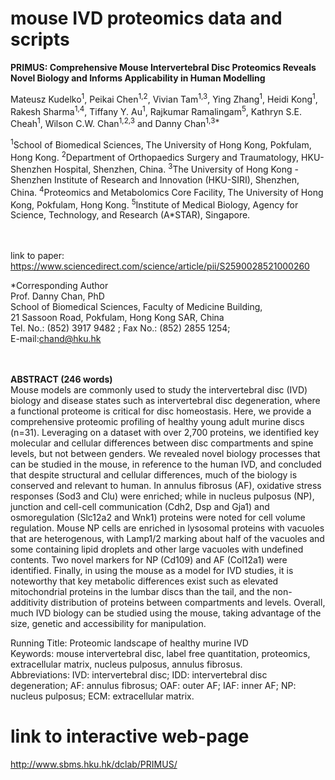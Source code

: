 # mouse IVD proteomics data and scripts

<b>PRIMUS: Comprehensive Mouse Intervertebral Disc Proteomics Reveals Novel Biology and Informs Applicability in Human Modelling</b>

Mateusz Kudelko<sup>1</sup>, Peikai Chen<sup>1,2</sup>, Vivian Tam<sup>1,3</sup>, Ying Zhang<sup>1</sup>, Heidi Kong<sup>1</sup>, Rakesh Sharma<sup>1,4</sup>, Tiffany Y. Au<sup>1</sup>, Rajkumar Ramalingam<sup>5</sup>,
Kathryn S.E. Cheah<sup>1</sup>, 
Wilson C.W. Chan<sup>1,2,3</sup> and Danny Chan<sup>1,3*</sup>

<sup>1</sup>School of Biomedical Sciences, The University of Hong Kong, Pokfulam, Hong Kong. 
<sup>2</sup>Department of Orthopaedics Surgery and Traumatology, HKU-Shenzhen Hospital, Shenzhen, China. 
<sup>3</sup>The University of Hong Kong - Shenzhen Institute of Research and Innovation (HKU-SIRI), Shenzhen, China. 
<sup>4</sup>Proteomics and Metabolomics Core Facility, The University of Hong Kong, Pokfulam, Hong Kong. 
<sup>5</sup>Institute of Medical Biology, Agency for Science, Technology, and Research (A*STAR), Singapore.
<br><br><br>

link to paper: https://www.sciencedirect.com/science/article/pii/S2590028521000260

*Corresponding Author<br>
Prof. Danny Chan, PhD<br>
School of Biomedical Sciences, Faculty of Medicine Building, <br>
21 Sassoon Road, Pokfulam, Hong Kong SAR, China<br>
Tel. No.: (852) 3917 9482 ; Fax No.: (852) 2855 1254; <br>
E-mail:chand@hku.hk<br><br><br>

<b>ABSTRACT (246 words) </b><br>
Mouse models are commonly used to study the intervertebral disc (IVD) biology and disease states such as intervertebral disc degeneration, where a functional proteome is critical for disc homeostasis. Here, we provide a comprehensive proteomic profiling of healthy young adult murine discs (n=31). Leveraging on a dataset with over 2,700 proteins, we identified key molecular and cellular differences between disc compartments and spine levels, but not between genders. We revealed novel biology processes that can be studied in the mouse, in reference to the human IVD, and concluded that despite structural and cellular differences, much of the biology is conserved and relevant to human. In annulus fibrosus (AF), oxidative stress responses (Sod3 and Clu) were enriched; while in nucleus pulposus (NP), junction and cell-cell communication (Cdh2, Dsp and Gja1) and osmoregulation (Slc12a2 and Wnk1) proteins were noted for cell volume regulation. Mouse NP cells are enriched in lysosomal proteins with vacuoles that are heterogenous, with Lamp1/2 marking about half of the vacuoles and some containing lipid droplets and other large vacuoles with undefined contents. Two novel markers for NP (Cd109) and AF (Col12a1) were identified. Finally, in using the mouse as a model for IVD studies, it is noteworthy that key metabolic differences exist such as elevated mitochondrial proteins in the lumbar discs than the tail, and the non-additivity distribution of proteins between compartments and levels. Overall, much IVD biology can be studied using the mouse, taking advantage of the size, genetic and accessibility for manipulation.<br>

Running Title: Proteomic landscape of healthy murine IVD<br>
Keywords: mouse intervertebral disc, label free quantitation, proteomics, extracellular matrix, nucleus pulposus, annulus fibrosus.<br>
Abbreviations: IVD: intervertebral disc; IDD: intervertebral disc degeneration; AF: annulus fibrosus; OAF: outer AF; IAF: inner AF; NP: nucleus pulposus; ECM: extracellular matrix.<br>

# link to interactive web-page
http://www.sbms.hku.hk/dclab/PRIMUS/
